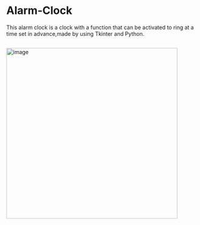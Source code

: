 # Alarm-Clock
This alarm clock is a clock with a function that can be activated to ring at a time set in advance,made by using Tkinter and Python.

##

<img width="450" alt="image" src="https://user-images.githubusercontent.com/80831811/221326623-73f7d94b-fa4e-4672-be30-e087cd806dd3.png">

